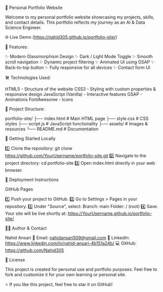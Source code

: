 🚀 Personal Portfolio Website

Welcome to my personal portfolio website showcasing my projects, skills, and contact details. This portfolio reflects my journey as an AI & Data Science Engineer.

🌐 Live Demo  (https://nahid305.github.io/portfolio-site/)

🎯 Features:

✨ Modern Glassmorphism Design
✨ Dark / Light Mode Toggle
✨ Smooth scroll navigation
✨ Dynamic project filtering
✨ Animated UI using GSAP
✨ Back-to-top button
✨ Fully responsive for all devices
✨ Contact form UI

🛠 Technologies Used:

 HTML5 - Structure of the website
 CSS3 - Styling with custom properties & responsive design
 JavaScript (Vanilla) - Interactive features
 GSAP - Animations
 FontAwesome - Icons

📂 Project Structure:

 portfolio-site/
├── index.html      # Main HTML page
├── style.css       # CSS styles
├── script.js       # JavaScript functionality
├── assets/         # Images & resources
└── README.md       # Documentation

🚀 Getting Started Locally

1️⃣ Clone the repository:
 git clone https://github.com/YourUsername/portfolio-site.git
2️⃣ Navigate to the project directory:
 cd portfolio-site
3️⃣ Open index.html directly in your web browser.

🔧 Deployment Instructions

GitHub Pages

1️⃣ Push your project to GitHub.
2️⃣ Go to Settings > Pages in your repository.
3️⃣ Under "Source", select:
  Branch: main
  Folder: / (root)
4️⃣ Save. Your site will be live shortly at:
 https://YourUsername.github.io/portfolio-site/

 👨‍💻 Author & Contact

Nahid Ansari
📧 Email: nahidansari509@gmail.com
💼 LinkedIn: https://www.linkedin.com/in/nahid-ansari-4b151a24b/
💻 GitHub: https://github.com/Nahid305

📄 License

This project is created for personal use and portfolio purposes. Feel free to fork and customize it for your own learning or personal site.

⭐ If you like this project, feel free to star it on GitHub!

